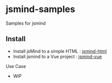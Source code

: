 # jsmind-samples
Samples for jsmind

## Install

- Install jsMind to a simple HTML : [jsmind-html](./jsmind-html/)
- Install jsmind to a Vue project : [jsmind-vue](./jsmind-vue/)

Use Case

- WIP